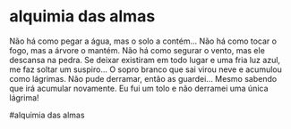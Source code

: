 # alquimia das almas #
  Não há como pegar a água, mas o solo a contém... 
  Não há como tocar o fogo, mas a árvore o mantém. 
  Não há como segurar o vento, mas ele descansa na pedra. 
  Se deixar existiram em todo lugar e uma fria luz azul, me faz soltar um suspiro... 
  O sopro branco que sai virou neve e acumulou como lágrimas. Não pude derramar, então as guardei... 
  Mesmo sabendo que irá acumular novamente. Eu fui um tolo e não derramei uma única lágrima! 

#alquimia das almas 
